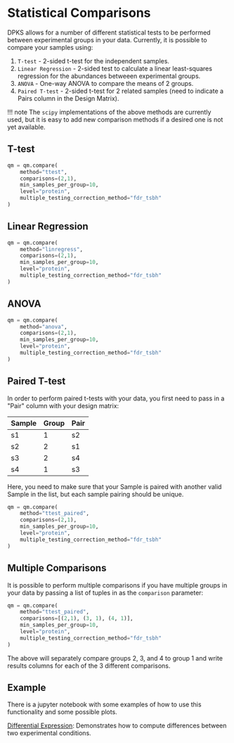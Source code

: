 # Statistical Comparisons

DPKS allows for a number of different statistical tests to be performed between experimental groups in your data.
Currently, it is possible to compare your samples using:

1. `T-test` - 2-sided t-test for the independent samples.
2. `Linear Regression` - 2-sided test to calculate a linear least-squares regression for the abundances betweeen experimental groups.
3. `ANOVA` - One-way ANOVA to compare the means of 2 groups.
4. `Paired T-test` - 2-sided t-test for 2 related samples (need to indicate a Pairs column in the Design Matrix).

!!! note
    The `scipy` implementations of the above methods are currently used, but it is easy to add new comparison methods if
    a desired one is not yet available.

## T-test

```python
qm = qm.compare(
    method="ttest",
    comparisons=(2,1),
    min_samples_per_group=10,
    level="protein",
    multiple_testing_correction_method="fdr_tsbh"
)
```

## Linear Regression

```python
qm = qm.compare(
    method="linregress",
    comparisons=(2,1),
    min_samples_per_group=10,
    level="protein",
    multiple_testing_correction_method="fdr_tsbh"
)
```

## ANOVA

```python
qm = qm.compare(
    method="anova",
    comparisons=(2,1),
    min_samples_per_group=10,
    level="protein",
    multiple_testing_correction_method="fdr_tsbh"
)
```

## Paired T-test

In order to perform paired t-tests with your data, you first need to pass in a "Pair" column with your design matrix:

| Sample | Group | Pair |
|--------|-------|------|
| s1     | 1     | s2   |
| s2     | 2     | s1   |
| s3     | 2     | s4   |
| s4     | 1     | s3   |

Here, you need to make sure that your Sample is paired with another valid Sample in the list, but each sample pairing
should be unique.

```python
qm = qm.compare(
    method="ttest_paired",
    comparisons=(2,1),
    min_samples_per_group=10,
    level="protein",
    multiple_testing_correction_method="fdr_tsbh"
)
```

## Multiple Comparisons

It is possible to perform multiple comparisons if you have multiple groups in your data by passing a list of tuples in
as the `comparison` parameter:

```python
qm = qm.compare(
    method="ttest_paired",
    comparisons=[(2,1), (3, 1), (4, 1)],
    min_samples_per_group=10,
    level="protein",
    multiple_testing_correction_method="fdr_tsbh"
)
```

The above will separately compare groups 2, 3, and 4 to group 1 and write results columns for each of the 3 different
comparisons.


## Example

There is a jupyter notebook with some examples of how to use this functionality and some possible plots.

[Differential Expression](https://github.com/InfectionMedicineProteomics/DPKS/blob/main/notebooks/differential_expression.ipynb): Demonstrates how to compute differences between two experimental conditions.


